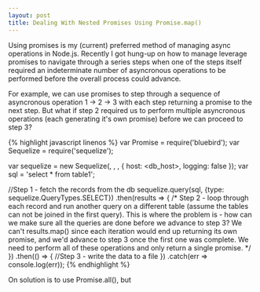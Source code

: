 ```yaml
---
layout: post
title: Dealing With Nested Promises Using Promise.map()
---
```


Using promises is my (current) preferred method of managing async operations in Node.js. Recently I got hung-up on how to manage leverage promises to navigate through a series steps when one of the steps itself required an indeterminate number of asyncronous operations to be performed before the overall process could advance.

For example, we can use promises to step through a sequence of asyncronous operation 1 -> 2 -> 3 with each step returning a promise to the next step. But what if step 2 required us to perform multiple asyncronous operations (each generating it's own promise) before we can proceed to step 3?


{% highlight javascript linenos %}
var Promise = require('bluebird');
var Sequelize = require('sequelize');

var sequelize = new Sequelize(<database>, <username>, <password>, {
    host: <db_host>,
    logging: false
});
var sql = 'select * from table1';

//Step 1 - fetch the records from the db
sequelize.query(sql, {type: sequelize.QueryTypes.SELECT})
    .then(results => {
        /*
        Step 2 - loop through each record and run another query
        on a different table (assume the tables can not be joined in
        the first query). This is where the problem is - how can we
        make sure all the queries are done before we advance to step 3?
        We can't results.map() since each iteration would end up returning
        its own promise, and we'd advance to step 3 once the first one
        was complete. We need to perform all of these operations and 
        only return a single promise.
        */
    })
    .then(() => {
        //Step 3 - write the data to a file
    })
    .catch(err => console.log(err));
{% endhighlight %}

On solution is to use Promise.all(), but 